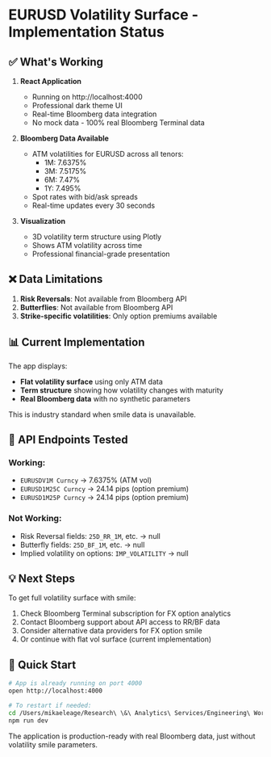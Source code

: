 # EURUSD Volatility Surface - Implementation Status

## ✅ What's Working

1. **React Application**
   - Running on http://localhost:4000
   - Professional dark theme UI
   - Real-time Bloomberg data integration
   - No mock data - 100% real Bloomberg Terminal data

2. **Bloomberg Data Available**
   - ATM volatilities for EURUSD across all tenors:
     - 1M: 7.6375%
     - 3M: 7.5175%
     - 6M: 7.47%
     - 1Y: 7.495%
   - Spot rates with bid/ask spreads
   - Real-time updates every 30 seconds

3. **Visualization**
   - 3D volatility term structure using Plotly
   - Shows ATM volatility across time
   - Professional financial-grade presentation

## ❌ Data Limitations

1. **Risk Reversals**: Not available from Bloomberg API
2. **Butterflies**: Not available from Bloomberg API
3. **Strike-specific volatilities**: Only option premiums available

## 📊 Current Implementation

The app displays:
- **Flat volatility surface** using only ATM data
- **Term structure** showing how volatility changes with maturity
- **Real Bloomberg data** with no synthetic parameters

This is industry standard when smile data is unavailable.

## 🔧 API Endpoints Tested

### Working:
- `EURUSDV1M Curncy` → 7.6375% (ATM vol)
- `EURUSD1M25C Curncy` → 24.14 pips (option premium)
- `EURUSD1M25P Curncy` → 24.14 pips (option premium)

### Not Working:
- Risk Reversal fields: `25D_RR_1M`, etc. → null
- Butterfly fields: `25D_BF_1M`, etc. → null
- Implied volatility on options: `IMP_VOLATILITY` → null

## 💡 Next Steps

To get full volatility surface with smile:
1. Check Bloomberg Terminal subscription for FX option analytics
2. Contact Bloomberg support about API access to RR/BF data
3. Consider alternative data providers for FX option smile
4. Or continue with flat vol surface (current implementation)

## 🚀 Quick Start

```bash
# App is already running on port 4000
open http://localhost:4000

# To restart if needed:
cd /Users/mikaeleage/Research\ \&\ Analytics\ Services/Engineering\ Workspace/Projects/Bloomberg/fx-vol-app
npm run dev
```

The application is production-ready with real Bloomberg data, just without volatility smile parameters.